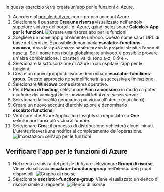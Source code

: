 In questo esercizio verrà creata un'app per le funzioni di Azure.

1. Accedere al [portale di Azure](https://portal.azure.com) con il proprio account Azure.
1. Selezionare il pulsante **Crea una risorsa** visualizzato nell'angolo superiore sinistro del portale di Azure, quindi selezionare **Calcolo > App per le funzioni**.
  ![Creare una risorsa app per le funzioni](../images/4-create-function-app-blade.png)
1. Scegliere un nome app globalmente univoco. Questo nome sarà l'URL di base del servizio. È possibile denominarla **escalator-functions-xxxxxxx**, dove la x può essere sostituita con le proprie iniziali e l'anno di nascita. Se il nome non risulta globalmente univoco, è possibile provare un'altra combinazione. I caratteri validi sono a-z, 0-9 e -.
1. Selezionare la sottoscrizione di Azure in cui ospitare l'app per le funzioni.
1. Creare un nuovo gruppo di risorse denominato **escalator-functions-group**. Questo approccio ne semplificherà la successiva eliminazione.
1. Selezionare **Windows** come sistema operativo.
1. Per il **Piano di hosting**, selezionare **Piano a consumo** in modo da poter usufruire dei vantaggi delle funzionalità di Azure senza server.
1. Selezionare la località geografica più vicina all'utente (o ai clienti).
1. Creare un nuovo account di archiviazione e denominarlo **escalatorfunctions**.
1. Verificare che Azure Application Insights sia impostato su **On**e selezionare l'area più vicina all'utente.
1. Selezionare **Crea**; il processo di distribuzione richiederà alcuni minuti. L'utente riceverà una notifica al completamento dell'operazione.
  ![Impostazioni dell'app per le funzioni](../images/4-create-function-app-settings.png)

## <a name="verify-your-azure-function-app"></a>Verificare l'app per le funzioni di Azure

1. Nel menu a sinistra del portale di Azure selezionare **Gruppi di risorse**. Viene visualizzato **escalator-functions-group** nell'elenco dei gruppi disponibili.
  ![Gruppo di risorse](../images/4-resource-group.png)
1. Selezionare **escalator-functions-group**. Viene visualizzato un elenco di risorse simile al seguente: ![Elenco di risorse](../images/4-resource-list.png)
